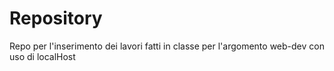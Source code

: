 # Repository
Repo per l'inserimento dei lavori fatti in classe per l'argomento web-dev con uso di localHost
